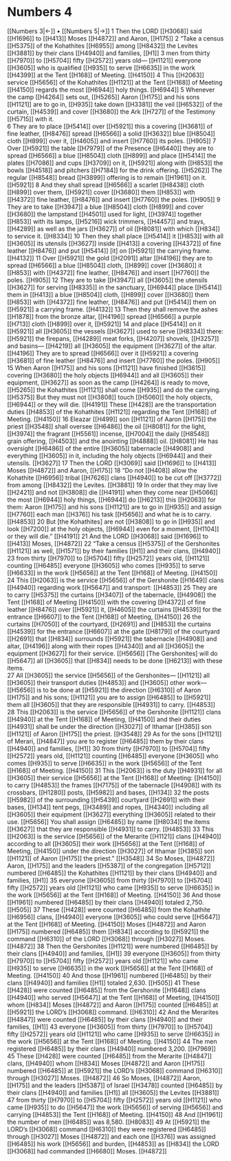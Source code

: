 # Numbers 4
[[Numbers 3|←]] • [[Numbers 5|→]]
1 Then the LORD [[H3068]] said [[H1696]] to [[H413]] Moses [[H4872]] and Aaron, [[H175]] 
2 “Take a census [[H5375]] of the Kohathites [[H6955]] among [[H8432]] the Levites [[H3881]] by their clans [[H4940]] and families, [[H1]] 
3 men from thirty [[H7970]] to [[H5704]] fifty [[H2572]] years old— [[H1121]] everyone [[H3605]] who is qualified [[H935]] to serve [[H6635]] in the work [[H4399]] at the Tent [[H168]] of Meeting. [[H4150]] 
4 This [[H2063]] service [[H5656]] of the Kohathites [[H1121]] at the Tent [[H168]] of Meeting [[H4150]] regards the most [[H6944]] holy things. [[H6944]] 
5 Whenever the camp [[H4264]] sets out, [[H5265]] Aaron [[H175]] and his sons [[H1121]] are to go in, [[H935]] take down [[H3381]] the veil [[H6532]] of the curtain, [[H4539]] and cover [[H3680]] the Ark [[H727]] of the Testimony [[H5715]] with it.  
6 They are to place [[H5414]] over [[H5921]] this a covering [[H3681]] of fine leather, [[H8476]] spread [[H6566]] a solid [[H3632]] blue [[H8504]] cloth [[H899]] over it, [[H4605]] and insert [[H7760]] its poles. [[H905]] 
7 Over [[H5921]] the table [[H7979]] of the Presence [[H6440]] they are to spread [[H6566]] a blue [[H8504]] cloth [[H899]] and place [[H5414]] the plates [[H7086]] and cups [[H3709]] on it, [[H5921]] along with [[H853]] the bowls [[H4518]] and pitchers [[H7184]] for the drink offering. [[H5262]] The regular [[H8548]] bread [[H3899]] offering is to remain [[H1961]] on it. [[H5921]] 
8 And they shall spread [[H6566]] a scarlet [[H8438]] cloth [[H899]] over them, [[H5921]] cover [[H3680]] them [[H853]] with [[H4372]] fine leather, [[H8476]] and insert [[H7760]] the poles. [[H905]] 
9 They are to take [[H3947]] a blue [[H8504]] cloth [[H899]] and cover [[H3680]] the lampstand [[H4501]] used for light, [[H3974]] together [[H853]] with its lamps, [[H5216]] wick trimmers, [[H4457]] and trays, [[H4289]] as well as the jars [[H3627]] of oil [[H8081]] with which [[H834]] to service it. [[H8334]] 
10 Then they shall place [[H5414]] it [[H853]] with all [[H3605]] its utensils [[H3627]] inside [[H413]] a covering [[H4372]] of fine leather [[H8476]] and put [[H5414]] [it] on [[H5921]] the carrying frame. [[H4132]] 
11 Over [[H5921]] the gold [[H2091]] altar [[H4196]] they are to spread [[H6566]] a blue [[H8504]] cloth, [[H899]] cover [[H3680]] it [[H853]] with [[H4372]] fine leather, [[H8476]] and insert [[H7760]] the poles. [[H905]] 
12 They are to take [[H3947]] all [[H3605]] the utensils [[H3627]] for serving [[H8335]] in the sanctuary, [[H6944]] place [[H5414]] them in [[H413]] a blue [[H8504]] cloth, [[H899]] cover [[H3680]] them [[H853]] with [[H4372]] fine leather, [[H8476]] and put [[H5414]] them on [[H5921]] a carrying frame. [[H4132]] 
13 Then they shall remove the ashes [[H1878]] from the bronze altar, [[H4196]] spread [[H6566]] a purple [[H713]] cloth [[H899]] over it, [[H5921]] 
14 and place [[H5414]] on it [[H5921]] all [[H3605]] the vessels [[H3627]] used to serve [[H8334]] there: [[H5921]] the firepans, [[H4289]] meat forks, [[H4207]] shovels, [[H3257]] and basins— [[H4219]] all [[H3605]] the equipment [[H3627]] of the altar. [[H4196]] They are to spread [[H6566]] over it [[H5921]] a covering [[H3681]] of fine leather [[H8476]] and insert [[H7760]] the poles. [[H905]] 
15 When Aaron [[H175]] and his sons [[H1121]] have finished [[H3615]] covering [[H3680]] the holy objects [[H6944]] and all [[H3605]] their equipment, [[H3627]] as soon as the camp [[H4264]] is ready to move, [[H5265]] the Kohathites [[H1121]] shall come [[H935]] and do the carrying. [[H5375]] But they must not [[H3808]] touch [[H5060]] the holy objects, [[H6944]] or they will die. [[H4191]] These [[H428]] are the transportation duties [[H4853]] of the Kohathites [[H1121]] regarding the Tent [[H168]] of Meeting. [[H4150]] 
16 Eleazar [[H499]] son [[H1121]] of Aaron [[H175]] the priest [[H3548]] shall oversee [[H6486]] the oil [[H8081]] for the light, [[H3974]] the fragrant [[H5561]] incense, [[H7004]] the daily [[H8548]] grain offering, [[H4503]] and the anointing [[H4888]] oil. [[H8081]] He has oversight [[H6486]] of the entire [[H3605]] tabernacle [[H4908]] and everything [[H3605]] in it,  including the holy objects [[H6944]] and their utensils. [[H3627]] 
17 Then the LORD [[H3069]] said [[H1696]] to [[H413]] Moses [[H4872]] and Aaron, [[H175]] 
18 “Do not [[H408]] allow the Kohathite [[H6956]] tribal [[H7626]] clans [[H4940]] to be cut off [[H3772]] from among [[H8432]] the Levites. [[H3881]] 
19 In order that they may live [[H2421]] and not [[H3808]] die [[H4191]] when they come near [[H5066]] the most [[H6944]] holy things, [[H6944]] do [[H6213]] this [[H2063]] for them:  Aaron [[H175]] and his sons [[H1121]] are to go in [[H935]] and assign [[H7760]] each man [[H376]] his task [[H5656]] and what he is to carry. [[H4853]] 
20 But [the Kohathites] are not [[H3808]] to go in [[H935]] and look [[H7200]] at the holy objects, [[H6944]] even for a moment, [[H1104]] or they will die.” [[H4191]] 
21 And the LORD [[H3068]] said [[H1696]] to [[H413]] Moses, [[H4872]] 
22 “Take a census [[H5375]] of the Gershonites [[H1121]] as well, [[H1571]] by their families [[H1]] and their clans, [[H4940]] 
23 from thirty [[H7970]] to [[H5704]] fifty [[H2572]] years old, [[H1121]] counting [[H6485]] everyone [[H3605]] who comes [[H935]] to serve [[H6633]] in the work [[H5656]] at the Tent [[H168]] of Meeting. [[H4150]] 
24 This [[H2063]] is the service [[H5656]] of the Gershonite [[H1649]] clans [[H4940]] regarding work [[H5647]] and transport: [[H4853]] 
25 They are to carry [[H5375]] the curtains [[H3407]] of the tabernacle, [[H4908]] the Tent [[H168]] of Meeting [[H4150]] with the covering [[H4372]] of fine leather [[H8476]] over [[H5921]] it, [[H4605]] the curtains [[H4539]] for the entrance [[H6607]] to the Tent [[H168]] of Meeting, [[H4150]] 
26 the curtains [[H7050]] of the courtyard, [[H2691]] and [[H853]] the curtains [[H4539]] for the entrance [[H6607]] at the gate [[H8179]] of the courtyard [[H2691]] that [[H834]] surrounds [[H5921]] the tabernacle [[H4908]] and altar, [[H4196]] along with their ropes [[H4340]] and all [[H3605]] the equipment [[H3627]] for their service. [[H5656]] [The Gershonites] will do [[H5647]] all [[H3605]] that [[H834]] needs to be done [[H6213]] with these items.  
27 All [[H3605]] the service [[H5656]] of the Gershonites— [[H1121]] all [[H3605]] their transport duties [[H4853]] and [[H3605]] other work— [[H5656]] is to be done at [[H5921]] the direction [[H6310]] of Aaron [[H175]] and his sons; [[H1121]] you are to assign [[H6485]] to [[H5921]] them all [[H3605]] that they are responsible [[H4931]] to carry. [[H4853]] 
28 This [[H2063]] is the service [[H5656]] of the Gershonite [[H1121]] clans [[H4940]] at the Tent [[H168]] of Meeting, [[H4150]] and their duties [[H4931]] shall be under the direction [[H3027]] of Ithamar [[H385]] son [[H1121]] of Aaron [[H175]] the priest. [[H3548]] 
29 As for the sons [[H1121]] of Merari, [[H4847]] you are to register [[H6485]] them by their clans [[H4940]] and families, [[H1]] 
30 from thirty [[H7970]] to [[H5704]] fifty [[H2572]] years old, [[H1121]] counting [[H6485]] everyone [[H3605]] who comes [[H935]] to serve [[H6635]] in the work [[H5656]] of the Tent [[H168]] of Meeting. [[H4150]] 
31 This [[H2063]] is the duty [[H4931]] for all [[H3605]] their service [[H5656]] at the Tent [[H168]] of Meeting: [[H4150]] to carry [[H4853]] the frames [[H7175]] of the tabernacle [[H4908]] with its crossbars, [[H1280]] posts, [[H5982]] and bases, [[H134]] 
32 the posts [[H5982]] of the surrounding [[H5439]] courtyard [[H2691]] with their bases, [[H134]] tent pegs, [[H3489]] and ropes, [[H4340]] including all [[H3605]] their equipment [[H3627]] everything [[H3605]] related to their use. [[H5656]] You shall assign [[H6485]] by name [[H8034]] the items [[H3627]] that they are responsible [[H4931]] to carry. [[H4853]] 
33 This [[H2063]] is the service [[H5656]] of the Merarite [[H1121]] clans [[H4940]] according to all [[H3605]] their work [[H5656]] at the Tent [[H168]] of Meeting, [[H4150]] under the direction [[H3027]] of Ithamar [[H385]] son [[H1121]] of Aaron [[H175]] the priest.” [[H3548]] 
34 So Moses, [[H4872]] Aaron, [[H175]] and the leaders [[H5387]] of the congregation [[H5712]] numbered [[H6485]] the Kohathites [[H1121]] by their clans [[H4940]] and families, [[H1]] 
35 everyone [[H3605]] from thirty [[H7970]] to [[H5704]] fifty [[H2572]] years old [[H1121]] who came [[H935]] to serve [[H6635]] in the work [[H5656]] at the Tent [[H168]] of Meeting. [[H4150]] 
36 And those [[H1961]] numbered [[H6485]] by their clans [[H4940]] totaled 2,750. [[H505]] 
37 These [[H428]] were counted [[H6485]] from the Kohathite [[H6956]] clans, [[H4940]] everyone [[H3605]] who could serve [[H5647]] at the Tent [[H168]] of Meeting. [[H4150]] Moses [[H4872]] and Aaron [[H175]] numbered [[H6485]] them [[H834]] according to [[H5921]] the command [[H6310]] of the LORD [[H3068]] through [[H3027]] Moses. [[H4872]] 
38 Then the Gershonites [[H1121]] were numbered [[H6485]] by their clans [[H4940]] and families, [[H1]] 
39 everyone [[H3605]] from thirty [[H7970]] to [[H5704]] fifty [[H2572]] years old [[H1121]] who came [[H935]] to serve [[H6635]] in the work [[H5656]] at the Tent [[H168]] of Meeting. [[H4150]] 
40 And those [[H1961]] numbered [[H6485]] by their clans [[H4940]] and families [[H1]] totaled 2,630. [[H505]] 
41 These [[H428]] were counted [[H6485]] from the Gershonite [[H1648]] clans [[H4940]] who served [[H5647]] at the Tent [[H168]] of Meeting, [[H4150]] whom [[H834]] Moses [[H4872]] and Aaron [[H175]] counted [[H6485]] at [[H5921]] the LORD’s [[H3068]] command. [[H6310]] 
42 And the Merarites [[H4847]] were counted [[H6485]] by their clans [[H4940]] and their families, [[H1]] 
43 everyone [[H3605]] from thirty [[H7970]] to [[H5704]] fifty [[H2572]] years old [[H1121]] who came [[H935]] to serve [[H6635]] in the work [[H5656]] at the Tent [[H168]] of Meeting. [[H4150]] 
44 The men registered [[H6485]] by their clans [[H4940]] numbered 3,200. [[H7969]] 
45 These [[H428]] were counted [[H6485]] from the Merarite [[H4847]] clans, [[H4940]] whom [[H834]] Moses [[H4872]] and Aaron [[H175]] numbered [[H6485]] at [[H5921]] the LORD’s [[H3068]] command [[H6310]] through [[H3027]] Moses. [[H4872]] 
46 So Moses, [[H4872]] Aaron, [[H175]] and the leaders [[H5387]] of Israel [[H3478]] counted [[H6485]] by their clans [[H4940]] and families [[H1]] all [[H3605]] the Levites [[H3881]] 
47 from thirty [[H7970]] to [[H5704]] fifty [[H2572]] years old [[H1121]] who came [[H935]] to do [[H5647]] the work [[H5656]] of serving [[H5656]] and carrying [[H4853]] the Tent [[H168]] of Meeting. [[H4150]] 
48 And [[H1961]] the number of men [[H6485]] was 8,580. [[H8083]] 
49 At [[H5921]] the LORD’s [[H3068]] command [[H6310]] they were registered [[H6485]] through [[H3027]] Moses [[H4872]] and each one [[H376]] was assigned [[H6485]] his work [[H5656]] and burden, [[H4853]] as [[H834]] the LORD [[H3068]] had commanded [[H6680]] Moses. [[H4872]] 
